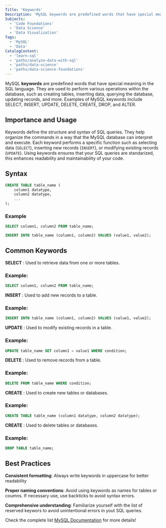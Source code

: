 ```yaml
---
Title: 'Keywords'
Description: 'MySQL keywords are predefined words that have special meaning in the SQL language and are used to perform various operations within the database.'
Subjects:
  - 'Code Foundations'
  - 'Data Science'
  - 'Data Visualization'
Tags:
  - 'MySQL'
  - 'Data'
CatalogContent:
  - 'learn-sql'
  - 'paths/analyze-data-with-sql'
  - 'paths/data-science'
  - 'paths/data-science-foundations'
---
```


MySQL **keywords** are predefined words that have special meaning in the SQL language. They are used to perform various operations within the database, such as creating tables, inserting data, querying the database, updating records, and more. Examples of MySQL keywords include SELECT, INSERT, UPDATE, DELETE, CREATE, DROP, and ALTER.

## Importance and Usage

Keywords define the structure and syntax of SQL queries. They help organize the commands in a way that the MySQL database can interpret and execute. Each keyword performs a specific function such as selecting data (`SELECT`), inserting new records (`INSERT`), or modifying existing records (`UPDATE`).
Using keywords ensures that your SQL queries are standarized, this enhances readability and maintainability of your code. 

## Syntax

```SQL
CREATE TABLE table_name (
    column1 datatype,
    column2 datatype,
    ...
);
```

### Example
```SQL
SELECT column1, column2 FROM table_name;
```
```SQL
INSERT INTO table_name (column1, column2) VALUES (value1, value2);
```

## Common Keywords

**SELECT** : Used to retrieve data from one or more tables.
### Example:
```SQL
SELECT column1, column2 FROM table_name;
```
**INSERT** : Used to add new records to a table.
### Example:
```SQL
INSERT INTO table_name (column1, column2) VALUES (value1, value2);
```
**UPDATE** : Used to modify existing records in a table.
### Example:
```SQL
UPDATE table_name SET column1 = value1 WHERE condition;
```
**DELETE** : Used to remove records from a table.
### Example:
```SQL
DELETE FROM table_name WHERE condition;
```
**CREATE** : Used to create new tables or databases.
### Example:
```SQL
CREATE TABLE table_name (column1 datatype, column2 datatype);
```
**CREATE** : Used to delete tables or databases.
### Example:
```SQL
DROP TABLE table_name;
```

## Best Practices

**Consistent formatting**: Always write keywords in uppercase for better readability

**Proper naming conventions**: Avoid using keywords as names for tables or coumns. If necessary use, use backticks to avoid syntax errors.

**Comprehensive understanding**: Familiarize yourself with the list of reserved keywors to avoid unintentional errors in yout SQL queries.

Check the complete list [MySQL Documentation](https://dev.mysql.com/doc/refman/8.0/en/keywords.html) for more details!